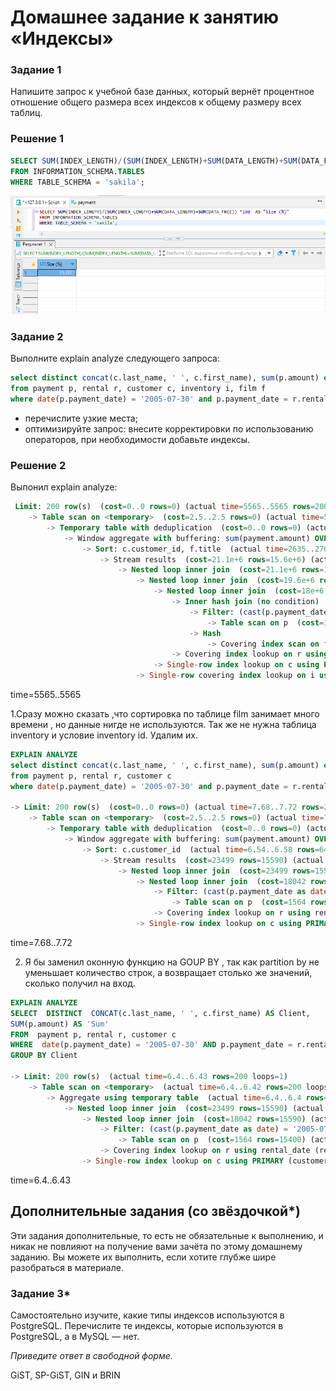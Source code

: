 # Домашнее задание к занятию «Индексы»

### Задание 1

Напишите запрос к учебной базе данных, который вернёт процентное отношение общего размера всех индексов к общему размеру всех таблиц.

### Решение 1

```sql
SELECT SUM(INDEX_LENGTH)/(SUM(INDEX_LENGTH)+SUM(DATA_LENGTH)+SUM(DATA_FREE)) *100  AS "Size (%)"
FROM INFORMATION_SCHEMA.TABLES
WHERE TABLE_SCHEMA = 'sakila';
```
![2.png](./img/2.png)

### Задание 2

Выполните explain analyze следующего запроса:
```sql
select distinct concat(c.last_name, ' ', c.first_name), sum(p.amount) over (partition by c.customer_id, f.title)
from payment p, rental r, customer c, inventory i, film f
where date(p.payment_date) = '2005-07-30' and p.payment_date = r.rental_date and r.customer_id = c.customer_id and i.inventory_id = r.inventory_id
```
- перечислите узкие места;
- оптимизируйте запрос: внесите корректировки по использованию операторов, при необходимости добавьте индексы.

### Решение 2
Выпонил explain analyze:
```sql
 Limit: 200 row(s)  (cost=0..0 rows=0) (actual time=5565..5565 rows=200 loops=1)
    -> Table scan on <temporary>  (cost=2.5..2.5 rows=0) (actual time=5565..5565 rows=200 loops=1)
        -> Temporary table with deduplication  (cost=0..0 rows=0) (actual time=5565..5565 rows=391 loops=1)
            -> Window aggregate with buffering: sum(payment.amount) OVER (PARTITION BY c.customer_id,f.title )   (actual time=2635..5386 rows=642000 loops=1)
                -> Sort: c.customer_id, f.title  (actual time=2635..2701 rows=642000 loops=1)
                    -> Stream results  (cost=21.1e+6 rows=15.6e+6) (actual time=0.323..1670 rows=642000 loops=1)
                        -> Nested loop inner join  (cost=21.1e+6 rows=15.6e+6) (actual time=0.319..1431 rows=642000 loops=1)
                            -> Nested loop inner join  (cost=19.6e+6 rows=15.6e+6) (actual time=0.316..1239 rows=642000 loops=1)
                                -> Nested loop inner join  (cost=18e+6 rows=15.6e+6) (actual time=0.312..1029 rows=642000 loops=1)
                                    -> Inner hash join (no condition)  (cost=1.54e+6 rows=15.4e+6) (actual time=0.301..45.5 rows=634000 loops=1)
                                        -> Filter: (cast(p.payment_date as date) = '2005-07-30')  (cost=1.61 rows=15400) (actual time=0.0249..5.7 rows=634 loops=1)
                                            -> Table scan on p  (cost=1.61 rows=15400) (actual time=0.0166..4.18 rows=16044 loops=1)
                                        -> Hash
                                            -> Covering index scan on f using idx_title  (cost=112 rows=1000) (actual time=0.0358..0.207 rows=1000 loops=1)
                                    -> Covering index lookup on r using rental_date (rental_date=p.payment_date)  (cost=0.969 rows=1.01) (actual time=978e-6..0.00139 rows=1.01 loops=634000)
                                -> Single-row index lookup on c using PRIMARY (customer_id=r.customer_id)  (cost=250e-6 rows=1) (actual time=150e-6..177e-6 rows=1 loops=642000)
                            -> Single-row covering index lookup on i using PRIMARY (inventory_id=r.inventory_id)  (cost=250e-6 rows=1) (actual time=123e-6..152e-6 rows=1 loops=642000)
```
time=5565..5565

1.Сразу можно сказать ,что сортировка по таблице film занимает много времени , но данные нигде не используются. 
Так же не нужна таблица inventory и условие inventory id. 
Удалим их.

```sql
EXPLAIN ANALYZE 
select distinct concat(c.last_name, ' ', c.first_name), sum(p.amount) over (partition by c.customer_id)
from payment p, rental r, customer c
where date(p.payment_date) = '2005-07-30' and p.payment_date = r.rental_date and r.customer_id = c.customer_id 

-> Limit: 200 row(s)  (cost=0..0 rows=0) (actual time=7.68..7.72 rows=200 loops=1)
    -> Table scan on <temporary>  (cost=2.5..2.5 rows=0) (actual time=7.68..7.7 rows=200 loops=1)
        -> Temporary table with deduplication  (cost=0..0 rows=0) (actual time=7.68..7.68 rows=391 loops=1)
            -> Window aggregate with buffering: sum(payment.amount) OVER (PARTITION BY c.customer_id )   (actual time=6.56..7.54 rows=642 loops=1)
                -> Sort: c.customer_id  (actual time=6.54..6.58 rows=642 loops=1)
                    -> Stream results  (cost=23499 rows=15590) (actual time=0.0615..6.41 rows=642 loops=1)
                        -> Nested loop inner join  (cost=23499 rows=15590) (actual time=0.0572..6.22 rows=642 loops=1)
                            -> Nested loop inner join  (cost=18042 rows=15590) (actual time=0.0528..5.51 rows=642 loops=1)
                                -> Filter: (cast(p.payment_date as date) = '2005-07-30')  (cost=1564 rows=15400) (actual time=0.0397..4.37 rows=634 loops=1)
                                    -> Table scan on p  (cost=1564 rows=15400) (actual time=0.0309..3.31 rows=16044 loops=1)
                                -> Covering index lookup on r using rental_date (rental_date=p.payment_date)  (cost=0.969 rows=1.01) (actual time=0.00127..0.00166 rows=1.01 loops=634)
                            -> Single-row index lookup on c using PRIMARY (customer_id=r.customer_id)  (cost=0.25 rows=1) (actual time=931e-6..957e-6 rows=1 loops=642)

```
time=7.68..7.72

2. Я бы заменил оконную функцию на GOUP BY , так как partition by не уменьшает количество строк, а возвращает столько же значений, сколько получил на вход.

```sql
EXPLAIN ANALYZE 
SELECT  DISTINCT  CONCAT(c.last_name, ' ', c.first_name) AS Client,
SUM(p.amount) AS 'Sum' 
FROM  payment p, rental r, customer c
WHERE  date(p.payment_date) = '2005-07-30' AND p.payment_date = r.rental_date AND r.customer_id = c.customer_id 
GROUP BY Client

-> Limit: 200 row(s)  (actual time=6.4..6.43 rows=200 loops=1)
    -> Table scan on <temporary>  (actual time=6.4..6.42 rows=200 loops=1)
        -> Aggregate using temporary table  (actual time=6.4..6.4 rows=391 loops=1)
            -> Nested loop inner join  (cost=23499 rows=15590) (actual time=0.0587..5.93 rows=642 loops=1)
                -> Nested loop inner join  (cost=18042 rows=15590) (actual time=0.0534..5.35 rows=642 loops=1)
                    -> Filter: (cast(p.payment_date as date) = '2005-07-30')  (cost=1564 rows=15400) (actual time=0.0412..4.36 rows=634 loops=1)
                        -> Table scan on p  (cost=1564 rows=15400) (actual time=0.0323..3.3 rows=16044 loops=1)
                    -> Covering index lookup on r using rental_date (rental_date=p.payment_date)  (cost=0.969 rows=1.01) (actual time=0.00102..0.00142 rows=1.01 loops=634)
                -> Single-row index lookup on c using PRIMARY (customer_id=r.customer_id)  (cost=0.25 rows=1) (actual time=752e-6..778e-6 rows=1 loops=642)
```
time=6.4..6.43





## Дополнительные задания (со звёздочкой*)
Эти задания дополнительные, то есть не обязательные к выполнению, и никак не повлияют на получение вами зачёта по этому домашнему заданию. Вы можете их выполнить, если хотите глубже шире разобраться в материале.

### Задание 3*

Самостоятельно изучите, какие типы индексов используются в PostgreSQL. Перечислите те индексы, которые используются в PostgreSQL, а в MySQL — нет.

*Приведите ответ в свободной форме.*

GiST, SP-GiST, GIN и BRIN
